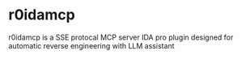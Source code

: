# r0idamcp
r0idamcp is a SSE protocal MCP server IDA pro plugin designed for automatic reverse engineering with LLM assistant
